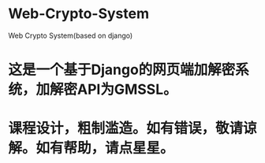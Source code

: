 # Web-Crypto-System
Web Crypto System(based on django)
# 这是一个基于Django的网页端加解密系统，加解密API为GMSSL。
# 课程设计，粗制滥造。如有错误，敬请谅解。如有帮助，请点星星。
